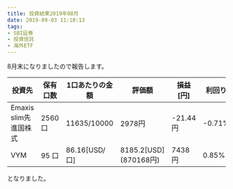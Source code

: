 ```yaml
---
title: 投資結果2019年08月
date: 2019-09-03 11:10:13
tags:
- SBI証券
- 投資信託
- 海外ETF
---
```


8月末になりましたので報告します。

|投資先|保有口数|1口あたりの金額|評価額|損益[円]|利回り|備考|
|----|-----|----|-----|----|----|----|
|Emaxis slim先進国株式|2560 口|11635/10000| 2978円 | -21.44 円|-0.71%||
|VYM|95 口|86.16[USD/口]|8185.2[USD] (870168円)|7438円|0.85%||

となりました。
